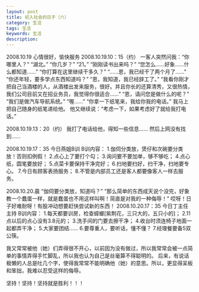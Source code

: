```yaml
---
layout: post
title: 初入社会的日子（六）
category: 生活
tags: 生活
keywords: 生活
description: 
---
```

2008.10.19
心情很好，愉快服务
2008.10.19.10：15（约）
一客人突然问我：“你哪里人？”
“湖北。”
“你几岁？”
“21。”
“刚刚读书出来吗？”
“您怎么……好象……什么都知道……”
“你打算在这里继续干多久？”
“……恩，我已经干了两个月了……”
“你还年轻，要多学点东西知道吗？”
“恩，我知道，我已经辞工了。”
“我看你刚才把自己当酒楼的人，从酒楼出发来服务，很好。并且你长的还算清秀，又很热情，我们公司目前又在招业务员，我觉得你很适合……”
“恩，请问您是做什么的呢？”
“我们是做汽车导航系统。”
“喔……”
“你拿一下纸笔来，我给你我的电话。”
我马上把自己随身的纸笔递给他。
他又继续说：“考虑一下，如果考虑好了就给我打电话。”

2008.10.19.13：20（约）
我打了电话给他，得知一些信息……
然后上网没有找到……

2008.10.19.17：35
今日燕姐B训
B训内容：
1.伽伺分类放，煲仔和次碗要分类放！否则扣例假！
2.点心上了要打个勾；
3.询问要不要加单，够不够吃；
4.点心纸，圆笔要放好；
5.点菜卡要保持干净完好；
6.扫地要扫好，扫干净，扫地要专心。
7.今日有顾客表扬服务；
8.不管是内部员工还是客人都要像客人一样去服务。

2008.10.20.晨
“伽伺要分类放，知道吗？”
“那么简单的东西成天说个没完，好象教一个蠢蛋一样，就是蠢蛋也不用这样叫啊！简直是对我的一种侮辱！”
哎呀！日子好难耐呀！有股冲动想要赶快尝试新的东西！
2008.10.20.17：35
今日丁主任主持
B训内容：
1.每天都要训房，检查蟑螂[紫荆花，三只大的，五只小的]；
2.11点以后的点心没有3.8元的；
3.洗手间的门要去擦干净；
4.收台时须连椅子地面一起都弄干净；
5.大家要团结……
6.要尊重人，要听话，懂不懂？
7.经理餐要备5双公筷。

我又常常被他（她）们弄得很不开心，以前因为没有做过，所以我常常会被一点简单的事情弄得手忙脚乱，所以我也认为自己是丝毫算不得聪明的。
后来，有说话极懒的人总是吐几个字，使得我常常不能明确他（她）的意思。所以，更显得呆板和笨拙，我难以忍受这样的侮辱。




坚持！坚持！坚持就是胜利！！！